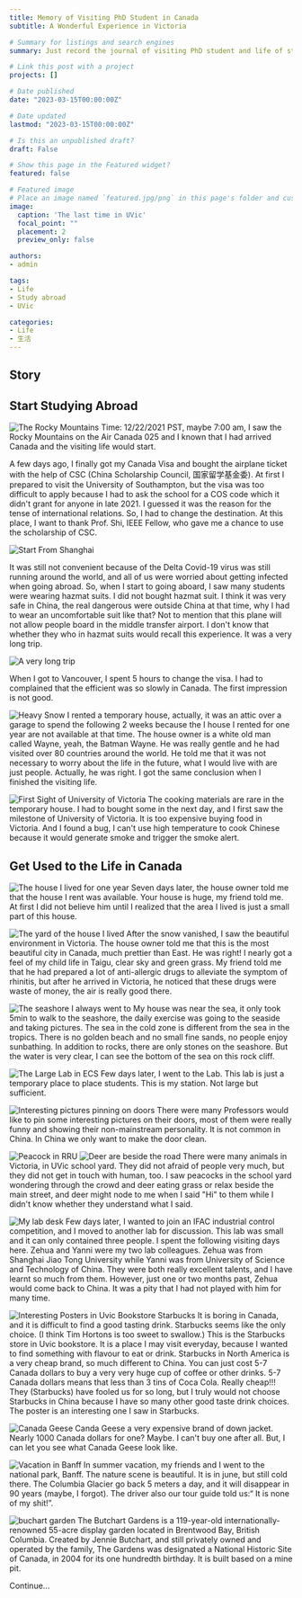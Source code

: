 ```yaml
---
title: Memory of Visiting PhD Student in Canada
subtitle: A Wonderful Experience in Victoria 

# Summary for listings and search engines
summary: Just record the journal of visiting PhD student and life of studying abroad.

# Link this post with a project
projects: []

# Date published
date: "2023-03-15T00:00:00Z"

# Date updated
lastmod: "2023-03-15T00:00:00Z"

# Is this an unpublished draft?
draft: False

# Show this page in the Featured widget?
featured: false

# Featured image
# Place an image named `featured.jpg/png` in this page's folder and customize its options here.
image:
  caption: 'The last time in UVic'
  focal_point: ""
  placement: 2
  preview_only: false

authors:
- admin

tags:
- Life
- Study abroad
- UVic

categories:
- Life
- 生活
---
```


## Story

## Start Studying Abroad

![The Rocky Mountains](./theRockyMountains.jpg "The Rocky Mountains")
Time: 12/22/2021 PST, maybe 7:00 am, I saw the Rocky Mountains on the Air Canada 025 and I known that I had arrived Canada and the visiting life would start.

A few days ago, I finally got my Canada Visa and bought the airplane ticket with the help of CSC (China Scholarship Council, 国家留学基金委). At first I prepared to visit the University of Southampton, but the visa was too difficult to apply because I had to ask the school for a COS code which it didn't grant for anyone in late 2021. I guessed it was the reason for the tense of international relations. So, I had to change the destination. At this place, I want to thank Prof. Shi, IEEE Fellow, who gave me a chance to use the scholarship of CSC.

![Start From Shanghai](./startFromShanghai.jpg "Start From Shanghai")

It was still not convenient because of the Delta Covid-19 virus was still running around the world, and all of us were worried about getting infected when going abroad. So, when I start to going aboard, I saw many students were wearing hazmat suits. I did not bought hazmat suit. I think it was very safe in China, the real dangerous were outside China at that time, why I had to wear an uncomfortable suit like that? Not to mention that this plane will not allow people board in the middle transfer airport. I don't know that whether they who in hazmat suits would recall this experience. It was a very long trip.

![A very long trip](./veryLongTrip.jpg "A very long trip")

When I got to Vancouver, I spent 5 hours to change the visa. I had to complained that the efficient was so slowly in Canada. The first impression is not good.

![Heavy Snow](./heavySnow.jpg "Heavy Snow")
I rented a temporary house, actually, it was an attic over a garage to spend the following 2 weeks because the I house I rented for one year are not available at that time. The house owner is a white old man called Wayne, yeah, the Batman Wayne. He was really gentle and he had visited over 80 countries around the world. He told me that it was not necessary to worry about the life in the future, what I would live with are just people. Actually, he was right. I got the same conclusion when I finished the visiting life.

![First Sight of University of Victoria](./firstSightUvic.jpg "First Sight of University of Victoria")
The cooking materials are rare in the temporary house. I had to bought some in the next day, and I first saw the milestone of University of Victoria. It is too expensive buying food in Victoria. And I found a bug, I can't use high temperature to cook Chinese because it would generate smoke and trigger the smoke alert.

## Get Used to the Life in Canada

![The house I lived for one year](./houseILived.jpg "The house I lived for one year")
Seven days later, the house owner told me that the house I rent was available. Your house is huge, my friend told me. At first I did not believe him until I realized that the area I lived is just a small part of this house.

![The yard of the house I lived](./myYard.jpg "The yard of the house I lived, it is beautiful")
After the snow vanished, I saw the beautiful environment in Victoria. The house owner told me that this is the most beautiful city in Canada, much prettier than East. He was right! I nearly got a feel of my child life in Taigu, clear sky and green grass. My friend told me that he had prepared a lot of anti-allergic drugs to alleviate the symptom of rhinitis, but after he arrived in Victoria, he noticed that these drugs were waste of money, the air is really good there.

![The seashore I always went to](./seaNearUs.jpg "The seashore I always went to")
My house was near the sea, it only took 5min to walk to the seashore, the daily exercise was going to the seaside and taking pictures. The sea in the cold zone is different from the sea in the tropics. There is no golden beach and no small fine sands, no people enjoy sunbathing. In addition to rocks, there are only stones on the seashore. But the water is very clear, I can see the bottom of the sea on this rock cliff.

![The Large Lab in ECS](./seaNearUs.jpg "The Large Lab in ECS")
Few days later, I went to the Lab. This lab is just a temporary place to place students. This is my station. Not large but sufficient.

![Interesting pictures pinning on doors](./interestingPicOnDoor.jpg "Interesting pictures pinning on doors —— Education RIP")
There were many Professors would like to pin some interesting pictures on their doors, most of them were really funny and showing their non-mainstream personality. It is not common in China. In China we only want to make the door clean.

![Peacock in RRU](./peacockRRU.jpg "Peacock in RRU")
![Deer are beside the road](./deerOnRoad.jpg "Deer beside the road")
There were many animals in Victoria, in UVic school yard. They did not afraid of people very much, but they did not get in touch with human, too. I saw peacocks in the school yard wondering through the crowd and deer eating grass or relax beside the main street, and deer might node to me when I said "Hi" to them while I didn't know whether they understand what I said.

![My lab desk](./myLabDesk.jpg "My lab desk in a new but small lab")
Few days later, I wanted to join an IFAC industrial control competition, and I moved to another lab for discussion. This lab was small and it can only contained three people. I spent the following visiting days here. Zehua and Yanni were my two lab colleagues. Zehua was from Shanghai Jiao Tong University while Yanni was from University of Science and Technology of China. They were both really excellent talents, and I have learnt so much from them. However, just one or two months past, Zehua would come back to China. It was a pity that I had not played with him for many time. 

![Interesting Posters in Uvic Bookstore Starbucks](./StarbucksPosters.jpg "Interesting Posters in Uvic Bookstore Starbucks")
It is boring in Canada, and it is difficult to find a good tasting drink. Starbucks seems like the only choice. (I think Tim Hortons is too sweet to swallow.) This is the Starbucks store in Uvic bookstore. It is a place I may visit everyday, because I wanted to find something with flavour to eat or drink. Starbucks in North America is a very cheap brand, so much different to China. You can just cost 5-7 Canada dollars to buy a very very huge cup of coffee or other drinks. 5-7 Canada dollars means that less than 3 tins of Coca Cola. Really cheap!!! They (Starbucks) have fooled us for so long, but I truly would not choose Starbucks in China because I have so many other good taste drink choices. The poster is an interesting one I saw in Starbucks.

![Canada Geese](./canadaGeese.jpg "Canada Geese")
Canda Geese a very expensive brand of down jacket. Nearly 1000 Canada dollars for one? Maybe. I can't buy one after all. But, I can let you see what Canada Geese look like. 

![Vacation in Banff](./Glacier.jpg "Vacation in Banff")
In summer vacation, my friends and I went to the national park, Banff. The nature scene is beautiful. It is in june, but still cold there. The Columbia Glacier go back 5 meters a day, and it will disappear in 90 years (maybe, I forgot). The driver also our tour guide told us:“ It is none of my shit!”. 

![buchart garden](./buchartgarden.jpg "Buchart Garden")
The Butchart Gardens is a 119-year-old internationally-renowned 55-acre display garden located in Brentwood Bay, British Columbia. Created by Jennie Butchart, and still privately owned and operated by the family, The Gardens was designated a National Historic Site of Canada, in 2004 for its one hundredth birthday. It is built based on a mine pit. 



<!-- ![Heavy Snow in UVic](./seaNearUs.jpg "Heavy Snow in UVic") -->
Continue...
